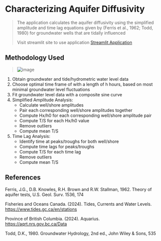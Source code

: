 # Characterizing Aquifer Diffusivity
> The application calculates the aquifer diffusivity using the simplified amplitude and time lag equations given by (Ferris et al., 1962; Todd, 1980) for groundwater wells that are tidally influenced
>
> Visit streamlit site to use application [Streamlit Application](https://aquifer-diffusivity-calculator.streamlit.app/)

## Methodology Used
> ![image](https://github.com/user-attachments/assets/9d361204-7779-45e7-9a83-234390fa37ae)
1.	Obtain groundwater and tide/hydrometric water level data 
2.	Choose optimal time frame of with a length of h hours, based on most minimal groundwater level fluctuations
3.	Fit groundwater level data with a composite sine curve 
4.	Simplified Amplitude Analysis:
     * Calculate well/shore amplitudes
     * Pair each corresponding well/shore amplitudes together
     * Compute Hx/h0 for each corresponding well/shore amplitude pair
     * Compute T/S for each Hx/h0 value
     * Remove outliers
     * Compute mean T/S 
5.	Time Lag Analysis:
     * Identify time at peaks/troughs for both well/shore 
     * Compute time lags for peaks/troughs 
     * Compute T/S for each time lag 
     * Remove outliers
     * Compute mean T/S



## References
Ferris, J.G., D.B. Knowles, R.H. Brown and R.W. Stallman, 1962. Theory of aquifer tests, U.S. Geol. Surv. 1536, 174

Fisheries and Oceans Canada. (2024). Tides, Currents and Water Levels. https://www.tides.gc.ca/en/stations

Province of British Columbia. (2024). Aquarius. https://aqrt.nrs.gov.bc.ca/Data 

Todd, D.K., 1980. Groundwater Hydrology, 2nd ed., John Wiley & Sons, 535
